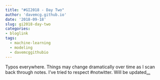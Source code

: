 ```yaml
---
title: "#GI2018 - Day Two"
author: 'davemcg.github.io'
date: '2018-09-18'
slug: gi2018-day-two
categories:
- bloglink
tags:
  - machine-learning
  - modeling
  - davemcggithubio
---
```


Typos everywhere. Things may change dramatically over time as I scan back through notes. I’ve tried to respect #notwitter. Will be updated[... <i class="fas fa-external-link-alt"></i>](http://davemcg.github.io/./post/gi2018-day-two/)

